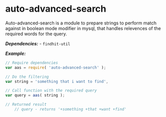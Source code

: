 # auto-advanced-search

Auto-advanced-search is a module to prepare strings to perform match against in boolean mode modifier in mysql, that handles relevences of the required words for the query.

***Dependencies:*** - ``findhit-util``

***Example:***

```js
// Require dependencies
var aas = require( 'auto-advanced-search' );

// Do the filtering
var string = 'something that i want to find',

// Call function with the required query
var query = aas( string );

// Returned result
	// query - returns '+something +that +want +find'
```